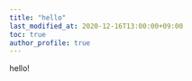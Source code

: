 ```yaml
---
title: "hello"
last_modified_at: 2020-12-16T13:00:00+09:00
toc: true
author_profile: true
---
```


hello!

